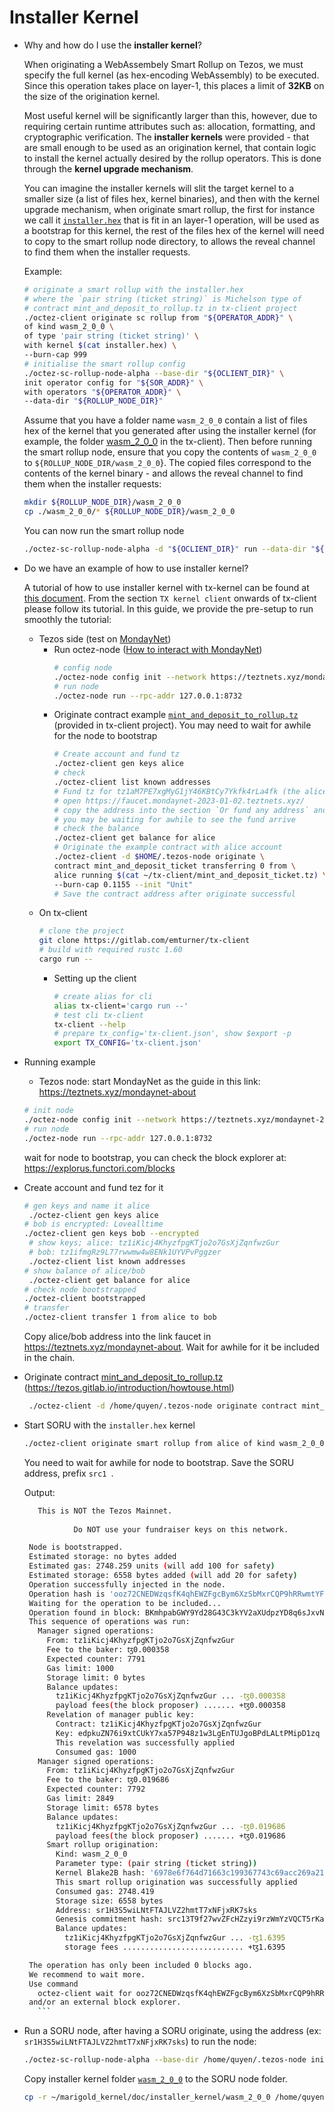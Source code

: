 # Installer Kernel

- Why and how do I use the **installer kernel**?
  
  When originating a WebAssembely Smart Rollup on Tezos, we must specify the full kernel (as hex-encoding WebAssembly) to be executed. Since this operation takes place on layer-1, this places a limit of **32KB** on the size of the origination kernel.
  
  Most useful kernel will be significantly larger than this, however, due to requiring certain runtime attributes such as: allocation, formatting, and cryptographic verification. The **installer kernels** were provided - that are small enough to be used as an origination kernel, that contain logic to install the kernel actually desired by the rollup operators. This is done through the **kernel upgrade mechanism**.

  You can imagine the installer kernels will slit the target kernel to a smaller size (a list of files hex, kernel binaries), and then with the kernel upgrade mechanism, when originate smart rollup, the first for instance we call it [`installer.hex`](https://gitlab.com/emturner/tx-client/-/blob/main/installer.hex) that is fit in an layer-1 operation, will be used as a bootstrap for this kernel, the rest of the files hex of the kernel will need to copy to the smart rollup node directory, to allows the reveal channel to find them when the installer requests.

  Example:
  ```sh
  # originate a smart rollup with the installer.hex
  # where the `pair string (ticket string)` is Michelson type of
  # contract mint_and_deposit_to_rollup.tz in tx-client project
  ./octez-client originate sc rollup from "${OPERATOR_ADDR}" \
  of kind wasm_2_0_0 \
  of type 'pair string (ticket string)' \
  with kernel $(cat installer.hex) \
  --burn-cap 999
  # initialise the smart rollup config
  ./octez-sc-rollup-node-alpha --base-dir "${OCLIENT_DIR}" \
  init operator config for "${SOR_ADDR}" \
  with operators "${OPERATOR_ADDR}" \
  --data-dir "${ROLLUP_NODE_DIR}"
  ```

  Assume that you have a folder name `wasm_2_0_0` contain a list of files hex of the kernel that you generated after using the installer kernel (for example, the folder [wasm_2_0_0](https://gitlab.com/emturner/tx-client/-/tree/main/wasm_2_0_0) in the tx-client). Then before running the smart rollup node, ensure that you copy the contents of `wasm_2_0_0` to `${ROLLUP_NODE_DIR/wasm_2_0_0`}. The copied files correspond to the contents of the kernel binary - and allows the reveal channel to find them when the installer requests:
  ```sh
  mkdir ${ROLLUP_NODE_DIR}/wasm_2_0_0
  cp ./wasm_2_0_0/* ${ROLLUP_NODE_DIR}/wasm_2_0_0
  ```
  You can now run the smart rollup node
  ```sh
  ./octez-sc-rollup-node-alpha -d "${OCLIENT_DIR}" run --data-dir "${ROLLUP_NODE_DIR}"
  ```

- Do we have an example of how to use installer kernel?
  
  A tutorial of how to use installer kernel with tx-kernel can be found at [this document](https://gitlab.com/emturner/tx-client). From the section `TX kernel client` onwards of tx-client please follow its tutorial. In this guide, we provide the pre-setup to run smoothly the tutorial:
  - Tezos side (test on [MondayNet](https://teztnets.xyz/mondaynet-about))
    - Run octez-node ([How to interact with MondayNet](doc/how-to-mondaynet.md))
      ```sh
      # config node
      ./octez-node config init --network https://teztnets.xyz/mondaynet-2023-01-02
      # run node
      ./octez-node run --rpc-addr 127.0.0.1:8732
      ```
    - Originate contract example [`mint_and_deposit_to_rollup.tz`](https://gitlab.com/emturner/tx-client/-/blob/main/mint_and_deposit_to_rollup.tz) (provided in tx-client project). You may need to wait for awhile for the node to bootstrap
      ```sh
      # Create account and fund tz
      ./octez-client gen keys alice
      # check
      ./octez-client list known addresses
      # Fund tz for tz1aM7PE7xgMyG1jY46KBtCy7Ykfk4rLa4fk (the alice just created)
      # open https://faucet.mondaynet-2023-01-02.teztnets.xyz/
      # copy the address into the section `Or fund any address` and request 6001 tz
      # you may be waiting for awhile to see the fund arrive
      # check the balance
      ./octez-client get balance for alice
      # Originate the example contract with alice account
      ./octez-client -d $HOME/.tezos-node originate \
      contract mint_and_deposit_ticket transferring 0 from \
      alice running $(cat ~/tx-client/mint_and_deposit_ticket.tz) \
      --burn-cap 0.1155 --init "Unit"
      # Save the contract address after originate successful
      ```
  - On tx-client
    ```sh
    # clone the project
    git clone https://gitlab.com/emturner/tx-client
    # build with required rustc 1.60
    cargo run --
    ```
    - Setting up the client
      ```sh
      # create alias for cli
      alias tx-client='cargo run --'
      # test cli tx-client
      tx-client --help
      # prepare tx_config='tx-client.json', show $export -p
      export TX_CONFIG='tx-client.json'
      ```

- Running example
  - Tezos node: start MondayNet as the guide in this link: https://teztnets.xyz/mondaynet-about
  ```sh
  # init node
  ./octez-node config init --network https://teztnets.xyz/mondaynet-2023-01-09
  # run node
  ./octez-node run --rpc-addr 127.0.0.1:8732
  ```
  wait for node to bootstrap, you can check the block explorer at: https://explorus.functori.com/blocks
- Create account and fund tez for it
  ```sh
  # gen keys and name it alice
   ./octez-client gen keys alice
  # bob is encrypted: Lovealltime
  ./octez-client gen keys bob --encrypted
   # show keys; alice: tz1iKicj4KhyzfpgKTjo2o7GsXjZqnfwzGur
   # bob: tz1ifmgRz9L77rwwmw4w8ENk1UYVPvPggzer
   ./octez-client list known addresses
  # show balance of alice/bob
   ./octez-client get balance for alice
  # check node bootstrapped
  ./octez-client bootstrapped
  # transfer
  ./octez-client transfer 1 from alice to bob 
  ```
  Copy alice/bob address into the link faucet in https://teztnets.xyz/mondaynet-about. Wait for awhile for it be included in the chain.
- Originate contract [mint_and_deposit_to_rollup.tz](./doc/mint_and_deposit_to_rollup.tz) (https://tezos.gitlab.io/introduction/howtouse.html)
  ```sh
   ./octez-client -d /home/quyen/.tezos-node originate contract mint_and_deposit_to_rollup transferring 0 from alice running ~/marigold_kernel/doc/installer_kernel/mint_and_deposit_to_rollup.tz --burn-cap 1 --init "Unit"
  ```
- Start SORU with the `installer.hex` kernel
  ```sh
  ./octez-client originate smart rollup from alice of kind wasm_2_0_0 of type 'pair string (ticket string)' with kernel $(cat ~/marigold_kernel/doc/installer_kernel/installer.hex) --burn-cap 999
  ```
  You need to wait for awhile for node to bootstrap. Save the SORU address, prefix `src1 `.

  Output:
   ```sh
      This is NOT the Tezos Mainnet.
      
              Do NOT use your fundraiser keys on this network.

    Node is bootstrapped.
    Estimated storage: no bytes added
    Estimated gas: 2748.259 units (will add 100 for safety)
    Estimated storage: 6558 bytes added (will add 20 for safety)
    Operation successfully injected in the node.
    Operation hash is 'ooz72CNEDWzqsfK4qhEWZFgcBym6XzSbMxrCQP9hRRwmtYFujWb'
    Waiting for the operation to be included...
    Operation found in block: BKmhpabGWY9Yd28G43C3kYV2aXUdpzYD8q6sJxvNpuUJ7EcVREz (pass: 3, offset: 0)
    This sequence of operations was run:
      Manager signed operations:
        From: tz1iKicj4KhyzfpgKTjo2o7GsXjZqnfwzGur
        Fee to the baker: ꜩ0.000358
        Expected counter: 7791
        Gas limit: 1000
        Storage limit: 0 bytes
        Balance updates:
          tz1iKicj4KhyzfpgKTjo2o7GsXjZqnfwzGur ... -ꜩ0.000358
          payload fees(the block proposer) ....... +ꜩ0.000358
        Revelation of manager public key:
          Contract: tz1iKicj4KhyzfpgKTjo2o7GsXjZqnfwzGur
          Key: edpkuZN76i9xtCUkY7xa57P948z1w3LgEnTUJgoBPdLALtPMipD1zq
          This revelation was successfully applied
          Consumed gas: 1000
      Manager signed operations:
        From: tz1iKicj4KhyzfpgKTjo2o7GsXjZqnfwzGur
        Fee to the baker: ꜩ0.019686
        Expected counter: 7792
        Gas limit: 2849
        Storage limit: 6578 bytes
        Balance updates:
          tz1iKicj4KhyzfpgKTjo2o7GsXjZqnfwzGur ... -ꜩ0.019686
          payload fees(the block proposer) ....... +ꜩ0.019686
        Smart rollup origination:
          Kind: wasm_2_0_0
          Parameter type: (pair string (ticket string))
          Kernel Blake2B hash: '6978e6f764d71663c199367743c69acc269a216c00ef271c4e16e7557263722b'
          This smart rollup origination was successfully applied
          Consumed gas: 2748.419
          Storage size: 6558 bytes
          Address: sr1H3S5wiLNtFTAJLVZ2hmtT7xNFjxRK7sks
          Genesis commitment hash: src13T9f27wvZFcHZzyi9rzWmYzVQCT5rKaDiCjGQaKuhaeL4RXC1j
          Balance updates:
            tz1iKicj4KhyzfpgKTjo2o7GsXjZqnfwzGur ... -ꜩ1.6395
            storage fees ........................... +ꜩ1.6395

    The operation has only been included 0 blocks ago.
    We recommend to wait more.
    Use command
      octez-client wait for ooz72CNEDWzqsfK4qhEWZFgcBym6XzSbMxrCQP9hRRwmtYFujWb to be included --confirmations 1 --branch BKqHRmQTK7E8hE7DCCzhq7aqn7NU6ZTSy548qcKYia1o39KVBYa
    and/or an external block explorer.
      ```

- Run a SORU node, after having a SORU originate, using the address (ex: `sr1H3S5wiLNtFTAJLVZ2hmtT7xNFjxRK7sks`) to run the node:
  ```sh
  ./octez-sc-rollup-node-alpha --base-dir /home/quyen/.tezos-node init operator config for sr1H3S5wiLNtFTAJLVZ2hmtT7xNFjxRK7sks with operators alice --data-dir /home/quyen/.soru_node
  ```
  Copy installer kernel folder [`wasm_2_0_0`](./doc/installer_kernel/wasm_2_0_0_) to the SORU node folder.
  ```sh
  cp -r ~/marigold_kernel/doc/installer_kernel/wasm_2_0_0 /home/quyen/.soru_node/wasm_2_0_0
  ```